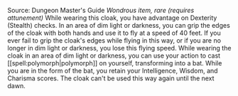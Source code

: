 Source: Dungeon Master's Guide
*Wondrous item, rare (requires attunement)*
While wearing this cloak, you have advantage on Dexterity (Stealth) checks. In an area of dim light or darkness, you can grip the edges of the cloak with both hands and use it to fly at a speed of 40 feet. If you ever fail to grip the cloak's edges while flying in this way, or if you are no longer in dim light or darkness, you lose this flying speed.
While wearing the cloak in an area of dim light or darkness, you can use your action to cast [[spell:polymorph|polymorph]] on yourself, transforming into a bat. While you are in the form of the bat, you retain your Intelligence, Wisdom, and Charisma scores. The cloak can't be used this way again until the next dawn.
